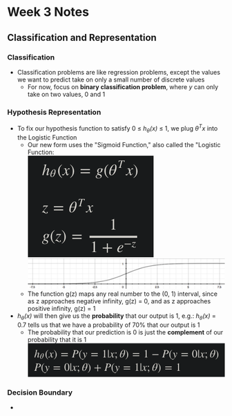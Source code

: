 # Week 3 Notes

## Classification and Representation

### Classification
- Classification problems are like regression problems, except the values we want to predict take on only a small number of discrete values
  - For now, focus on **binary classification problem**, where *y* can only take on two values, 0 and 1
### Hypothesis Representation
- To fix our hypothesis function to satisfy 0 &le; *h<sub>&theta;</sub>(x)* &le; 1, we plug *&theta;<sup>T</sup>x* into the Logistic Function
  - Our new form uses the "Sigmoid Function," also called the "Logistic Function:<br />
  ![Sigmoid Function 1](images/sigmoid_function_1.png)<br />
  ![Sigmoid Function 2](images/sigmoid_function_2.png)
  - The function g(z) maps any real number to the (0, 1) interval, since as z approaches negative infinity, g(z) = 0, and as z approaches positive infinity, g(z) = 1
- *h<sub>&theta;</sub>(x)* will then give us the **probability** that our output is 1, e.g.: *h<sub>&theta;</sub>(x)* = 0.7 tells us that we have a probability of 70% that our output is 1
  - The probability that our prediction is 0 is just the **complement** of our probability that it is 1<br />
  ![Hypothesis Probability](images/hypothesis_probability.png)
### Decision Boundary
- 